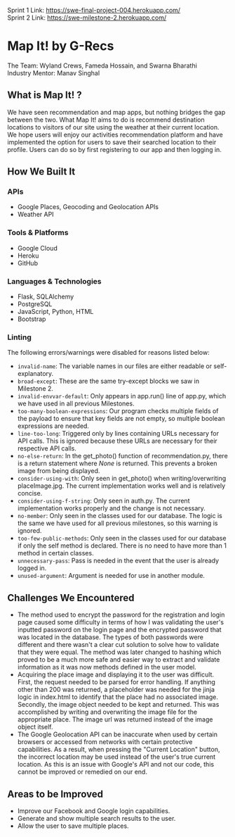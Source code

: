 Sprint 1 Link: https://swe-final-project-004.herokuapp.com/ <br>
Sprint 2 Link: https://swe-milestone-2.herokuapp.com/
# Map It! by G-Recs
The Team: Wyland Crews, Fameda Hossain, and Swarna Bharathi<br>
Industry Mentor: Manav Singhal
## What is Map It! ?
We have seen recommendation and map apps, but nothing bridges the gap between the two. What Map It! aims to do is recommend destination locations to visitors of our site using the weather at their current location. We hope users will enjoy our activities recommendation platform and have implemented the option for users to save their searched location to their profile. Users can do so by first registering to our app and then logging in.
## How We Built It
### APIs
- Google Places, Geocoding and Geolocation APIs
- Weather API
### Tools & Platforms
- Google Cloud
- Heroku
- GitHub
### Languages & Technologies
- Flask, SQLAlchemy
- PostgreSQL
- JavaScript, Python, HTML
- Bootstrap
### Linting
The following errors/warnings were disabled for reasons listed below:
- ```invalid-name```: The variable names in our files are either readable or self-explanatory.
- ```broad-except```: These are the same try-except blocks we saw in Milestone 2.
- ```invalid-envvar-default```: Only appears in app.run() line of app.py, which we have used in all previous Milestones.
- ```too-many-boolean-expressions```: Our program checks multiple fields of the payload to ensure that key fields are not empty, so multiple boolean expressions are needed.
- ```line-too-long```: Triggered only by lines containing URLs necessary for API calls. This is ignored because these URLs are necessary for their respective API calls.
- ```no-else-return```: In the get_photo() function of recommendation.py, there is a return statement where *None* is returned. This prevents a broken image from being displayed.
- ```consider-using-with```: Only seen in get_photo() when writing/overwriting placeImage.jpg. The current implementation works well and is relatively concise.
- ```consider-using-f-string```: Only seen in auth.py. The current implementation works properly and the change is not necessary.
- ```no-member```: Only seen in the classes used for our database. The logic is the same we have used for all previous milestones, so this warning is ignored.
- ```too-few-public-methods```: Only seen in the classes used for our database if only the self method is declared. There is no need to have more than 1 method in certain classes.
- ```unnecessary-pass```: Pass is needed in the event that the user is already logged in.
- ```unused-argument```: Argument is needed for use in another module.
## Challenges We Encountered
- The method used to encrypt the password for the registration and login page caused some difficulty in terms of how I was validating the user's inputted password on the login page and the encrypted password that was located in the database. The types of both passwords were different and there wasn't a clear cut solution to solve how to validate that they were equal. The method was later changed to hashing which proved to be a much more safe and easier way to extract and validate information as it was now methods defined in the user model.
- Acquiring the place image and displaying it to the user was difficult. First, the request needed to be parsed for error handling. If anything other than 200 was returned, a placeholder was needed for the jinja logic in index.html to identify that the place had no associated image. Secondly, the image object needed to be kept and returned. This was accomplished by writing and overwriting the image file for the appropriate place. The image url was returned instead of the image object itself.
- The Google Geolocation API can be inaccurate when used by certain browsers or accessed from networks with certain protective capabilities. As a result, when pressing the "Current Location" button, the incorrect location may be used instead of the user's true current location. As this is an issue with Google's API and not our code, this cannot be improved or remedied on our end.
## Areas to be Improved
- Improve our Facebook and Google login capabilities.
- Generate and show multiple search results to the user.
- Allow the user to save multiple places.
